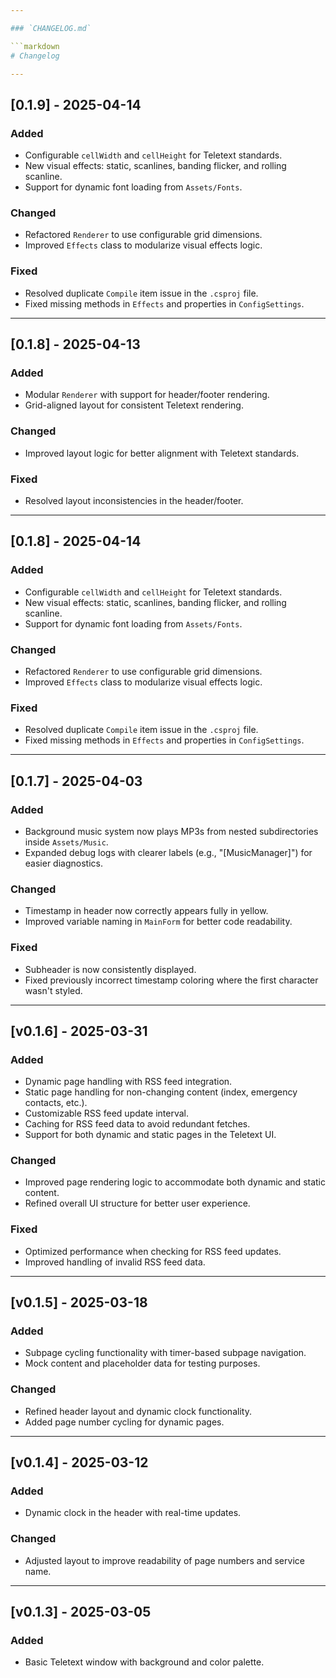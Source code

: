 ```yaml
---

### `CHANGELOG.md`

```markdown
# Changelog

---
```


## [0.1.9] - 2025-04-14
### Added
- Configurable `cellWidth` and `cellHeight` for Teletext standards.
- New visual effects: static, scanlines, banding flicker, and rolling scanline.
- Support for dynamic font loading from `Assets/Fonts`.

### Changed
- Refactored `Renderer` to use configurable grid dimensions.
- Improved `Effects` class to modularize visual effects logic.

### Fixed
- Resolved duplicate `Compile` item issue in the `.csproj` file.
- Fixed missing methods in `Effects` and properties in `ConfigSettings`.

---

## [0.1.8] - 2025-04-13
### Added
- Modular `Renderer` with support for header/footer rendering.
- Grid-aligned layout for consistent Teletext rendering.

### Changed
- Improved layout logic for better alignment with Teletext standards.

### Fixed
- Resolved layout inconsistencies in the header/footer.

---

## [0.1.8] - 2025-04-14
### Added
- Configurable `cellWidth` and `cellHeight` for Teletext standards.
- New visual effects: static, scanlines, banding flicker, and rolling scanline.
- Support for dynamic font loading from `Assets/Fonts`.

### Changed
- Refactored `Renderer` to use configurable grid dimensions.
- Improved `Effects` class to modularize visual effects logic.

### Fixed
- Resolved duplicate `Compile` item issue in the `.csproj` file.
- Fixed missing methods in `Effects` and properties in `ConfigSettings`.

---

## [0.1.7] - 2025-04-03
### Added
- Background music system now plays MP3s from nested subdirectories inside `Assets/Music`.
- Expanded debug logs with clearer labels (e.g., "[MusicManager]") for easier diagnostics.

### Changed
- Timestamp in header now correctly appears fully in yellow.
- Improved variable naming in `MainForm` for better code readability.

### Fixed
- Subheader is now consistently displayed.
- Fixed previously incorrect timestamp coloring where the first character wasn't styled.

---

## [v0.1.6] - 2025-03-31

### Added
- Dynamic page handling with RSS feed integration.
- Static page handling for non-changing content (index, emergency contacts, etc.).
- Customizable RSS feed update interval.
- Caching for RSS feed data to avoid redundant fetches.
- Support for both dynamic and static pages in the Teletext UI.

### Changed
- Improved page rendering logic to accommodate both dynamic and static content.
- Refined overall UI structure for better user experience.

### Fixed
- Optimized performance when checking for RSS feed updates.
- Improved handling of invalid RSS feed data.

---

## [v0.1.5] - 2025-03-18

### Added
- Subpage cycling functionality with timer-based subpage navigation.
- Mock content and placeholder data for testing purposes.

### Changed
- Refined header layout and dynamic clock functionality.
- Added page number cycling for dynamic pages.

---

## [v0.1.4] - 2025-03-12

### Added
- Dynamic clock in the header with real-time updates.

### Changed
- Adjusted layout to improve readability of page numbers and service name.

---

## [v0.1.3] - 2025-03-05

### Added
- Basic Teletext window with background and color palette.
